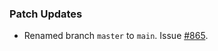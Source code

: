 ### Patch Updates

- Renamed branch `master` to `main`. Issue [#865](https://github.com/semanticarts/gist/issues/865).
